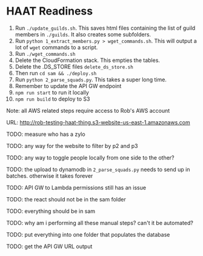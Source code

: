 # HAAT Readiness

1. Run `./update_guilds.sh`. This saves html files containing the list of guild members in `./guilds`. It also creates some subfolders.
1. Run `python 1_extract_members.py > wget_commands.sh`. This will output a lot of `wget` commands to a script.
1. Run `./wget_commands.sh`
1. Delete the CloudFormation stack. This empties the tables. 
1. Delete the .DS_STORE files `delete_ds_store.sh`
1. Then run `cd sam && ./deploy.sh`
1. Run `python 2_parse_squads.py`. This takes a super long time.
1. Remember to update the API GW endpoint
1. `npm run start` to run it locally
1. `npm run build` to deploy to S3

Note: all AWS related steps require access to Rob's AWS account

URL: http://rob-testing-haat-thing.s3-website-us-east-1.amazonaws.com 

TODO: measure who has a zylo

TODO: any way for the website to filter by p2 and p3

TODO: any way to toggle people locally from one side to the other?

TODO: the upload to dynamodb in `2_parse_squads.py` needs to send up in batches. otherwise it takes forever

TODO: API GW to Lambda permissions still has an issue

TODO: the react should not be in the sam folder

TODO: everything should be in sam

TODO: why am i performing all these manual steps? can't it be automated?

TODO: put everything into one folder that populates the database

TODO: get the API GW URL output
